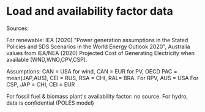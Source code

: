 # Load and availability factor data
Sources:

For renewable: IEA (2020) "Power generation assumptions in the Stated Policies and SDS Scenarios in the World Energy Outlook 2020", Australia values from IEA/NEA (2020) Projected Cost of Generating Electricity when available (WND,WNO,CPV,CSP).

Assumptions: 
CAN = USA for wind, CAN = EUR for PV, OECD PAC = mean(JAP,AUS), CEI = RUS, RSA = CHI, RAL= BRA. For RPV, AUS = USA
For CSP, JAP = CHI, CEI = EUR

For fossil fuel & biomass plant's availability factor: no source. For hydro, data is confidential (POLES model)